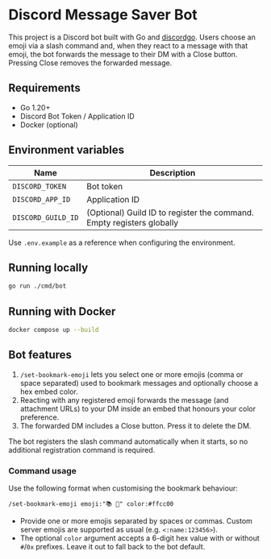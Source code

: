 # Discord Message Saver Bot

This project is a Discord bot built with Go and [discordgo](https://github.com/bwmarrin/discordgo). Users choose an emoji via a slash command and, when they react to a message with that emoji, the bot forwards the message to their DM with a Close button. Pressing Close removes the forwarded message.

## Requirements

- Go 1.20+
- Discord Bot Token / Application ID
- Docker (optional)

## Environment variables

| Name | Description |
| --- | --- |
| `DISCORD_TOKEN` | Bot token |
| `DISCORD_APP_ID` | Application ID |
| `DISCORD_GUILD_ID` | (Optional) Guild ID to register the command. Empty registers globally |

Use `.env.example` as a reference when configuring the environment.

## Running locally

```bash
go run ./cmd/bot
```

## Running with Docker

```bash
docker compose up --build
```

## Bot features

1. `/set-bookmark-emoji` lets you select one or more emojis (comma or space separated) used to bookmark messages and optionally choose a hex embed color.
2. Reacting with any registered emoji forwards the message (and attachment URLs) to your DM inside an embed that honours your color preference.
3. The forwarded DM includes a Close button. Press it to delete the DM.

The bot registers the slash command automatically when it starts, so no additional registration command is required.

### Command usage

Use the following format when customising the bookmark behaviour:

```
/set-bookmark-emoji emoji:"📚 🔖" color:#ffcc00
```

- Provide one or more emojis separated by spaces or commas. Custom server emojis are supported as usual (e.g. `<:name:123456>`).
- The optional `color` argument accepts a 6-digit hex value with or without `#`/`0x` prefixes. Leave it out to fall back to the bot default.
